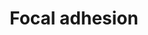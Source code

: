 ---
annotations:
- type: Pathway Ontology
  value: cell adhesion signaling pathway
authors:
- 169.230.77.174
- MaintBot
- Thomas
- Khanspers
- AlexanderPico
- Egonw
- Zari
- Dtruong
- MirellaKalafati
- Ariutta
- Eweitz
description: Cell-matrix adhesions play essential roles in important biological processes
  including cell motility, cell proliferation, cell differentiation, regulation of
  gene expression and cell survival. At the cell-extracellular matrix contact points,
  specialized structures are formed and termed focal adhesions, where bundles of actin
  filaments are anchored to transmembrane receptors of the integrin family through
  a multi-molecular complex of junctional plaque proteins. Some of the constituents
  of focal adhesions participate in the structural link between membrane receptors
  and the actin cytoskeleton, while others are signalling molecules, including different
  protein kinases and phosphatases, their substrates, and various adapter proteins.
  Integrin signaling is dependent upon the non-receptor tyrosine kinase activities
  of the FAK and src proteins as well as the adaptor protein functions of FAK, src
  and Shc to initiate downstream signaling events. These signalling events culminate
  in reorganization of the actin cytoskeleton; a prerequisite for changes in cell
  shape and motility, and gene expression. Similar morphological alterations and modulation
  of gene expression are initiated by the binding of growth factors to their respective
  receptors, emphasizing the considerable crosstalk between adhesion- and growth factor-mediated
  signalling.  Proteins on this pathway have targeted assays available via the [https://assays.cancer.gov/available_assays?wp_id=WP306
  CPTAC Assay Portal]
last-edited: 2021-05-14
organisms:
- Homo sapiens
redirect_from:
- /index.php/Pathway:WP306
- /instance/WP306
schema-jsonld:
- '@context': https://schema.org/
  '@id': https://wikipathways.github.io/pathways/WP306.html
  '@type': Dataset
  creator:
    '@type': Organization
    name: WikiPathways
  description: Cell-matrix adhesions play essential roles in important biological
    processes including cell motility, cell proliferation, cell differentiation, regulation
    of gene expression and cell survival. At the cell-extracellular matrix contact
    points, specialized structures are formed and termed focal adhesions, where bundles
    of actin filaments are anchored to transmembrane receptors of the integrin family
    through a multi-molecular complex of junctional plaque proteins. Some of the constituents
    of focal adhesions participate in the structural link between membrane receptors
    and the actin cytoskeleton, while others are signalling molecules, including different
    protein kinases and phosphatases, their substrates, and various adapter proteins.
    Integrin signaling is dependent upon the non-receptor tyrosine kinase activities
    of the FAK and src proteins as well as the adaptor protein functions of FAK, src
    and Shc to initiate downstream signaling events. These signalling events culminate
    in reorganization of the actin cytoskeleton; a prerequisite for changes in cell
    shape and motility, and gene expression. Similar morphological alterations and
    modulation of gene expression are initiated by the binding of growth factors to
    their respective receptors, emphasizing the considerable crosstalk between adhesion-
    and growth factor-mediated signalling.  Proteins on this pathway have targeted
    assays available via the [https://assays.cancer.gov/available_assays?wp_id=WP306
    CPTAC Assay Portal]
  keywords:
  - MYL2
  - MAPK9
  - MYL9
  - FLNB
  - PPP1R12B
  - PARVG
  - AKT2
  - ZYX
  - FLNC
  - PTK2
  - ITGA4
  - VAV1
  - VAV3
  - CRKL
  - BLK
  - DOCK1
  - PIK3R3
  - PIP5K1C
  - TXK
  - PIK3R2
  - PDGFC
  - BUB1B-PAK6
  - COL4A2
  - ITGB4
  - PAK1
  - BRAF
  - PDGFRB
  - PDGFB
  - SOS1
  - MYL5
  - Actin cytoskeleton
  - COL4A6
  - LAMC2
  - RAC2
  - CCND1
  - RAC3
  - PIP2
  - PARVB
  - FN1
  - ITGA6
  - VTN
  - Wnt Signaling
  - PIK3R1
  - COL5A3
  - RELN
  - Signaling Pathway
  - MAPK1
  - ITGB6
  - STYK1
  - ELK1
  - VEGFB
  - PIP3
  - ITGA9
  - CRK
  - ROCK2
  - PAK4
  - LAMB3
  - ITGB7
  - PPP1R12A
  - Phosphatidylinositol
  - MET
  - MYL12A
  - VASP
  - CCND2
  - TNR
  - ITGA10
  - COL1A2
  - PPP1CA
  - RHOA
  - LAMA1
  - CDC42
  - CHAD
  - DIAPH1
  - LAMB1
  - PDGFRA
  - MAPK10
  - FLNA
  - MYL7
  - RAP1B
  - CAV2
  - FIGF
  - COL5A2
  - HRAS
  - VEGF
  - CCND3
  - THBS4
  - COL6A2
  - VEGFC
  - PI3K-Akt
  - TNC
  - SRMS
  - ITGAV
  - TNN
  - MYLK2
  - FGR
  - BAD
  - VCL
  - MYLK3
  - HGF
  - TLN2
  - PXN
  - PPP1R12C
  - Signaling
  - PIK3CD
  - FYN
  - Pathway
  - PAK6
  - AKT3
  - FLT1
  - ITGB5
  - ITGA2B
  - PDPK1
  - ITGB8
  - COL4A4
  - TNK1
  - ITGA11
  - ITGA1
  - MYL10
  - AKT1
  - SPP1
  - LAMA2
  - RAP1A
  - MAP2K1
  - PARVA
  - THBS1
  - MAPK8
  - BIRC2
  - BCL2
  - ILK
  - IGF1
  - PIK3CA
  - ITGB1
  - SHC3
  - TESK2
  - ACTG1
  - TNXB
  - LAMC1
  - VAV2
  - PDGFA
  - ROCK1
  - CAV1
  - MYLK
  - VWF
  - ITGA2
  - ITGA5
  - ITGA7
  - ACTB
  - RAC1
  - HCK
  - EGFR
  - SHC1
  - ACTN1
  - MYL12B
  - Cell Cycle
  - CAV3
  - GRB2
  - RASGRF1
  - PRKCA
  - PPP1CB
  - COL4A1
  - LAMA3
  - LAMB2
  - LAMA4
  - ARHGAP35
  - COL2A1
  - TLN1
  - Cell Motility
  - ACTN4
  - RAF1
  - JUN
  - MAPK3
  - PTEN
  - ARHGAP5
  - MYLK4
  - PAK3
  - SRC
  - ERBB2
  - IGF1R
  - Catnb
  - MYLPF
  - PRKCB
  - XIAP
  - KDR
  - PDGFD
  - GSK3B
  - THBS2
  - LAMA5
  - LAMC3
  - COMP
  - PTK6
  - RAPGEF1
  - TNK2
  - THBS3
  - SHC2
  - CAPN2
  - BIRC3
  - BCAR1
  - ITGB3
  - SHC4
  - EGF
  - PPP1CC
  - PGF
  - PAK2
  - PIK3CB
  - ITGA3
  - 'Regulation of '
  - PRKCG
  - ITGA8
  - COL1A1
  - IBSP
  license: CC0
  name: Focal adhesion
seo: CreativeWork
title: Focal adhesion
wpid: WP306
---